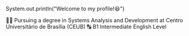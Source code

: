 System.out.println("Welcome to my profile!😆")

👨‍💻 Pursuing a degree in Systems Analysis and Development at Centro Universitário de Brasília (CEUB)
🔠 B1 Intermediate English Level

